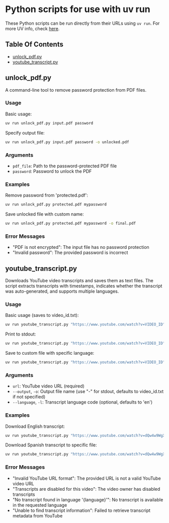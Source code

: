 # Python scripts for use with uv run

These Python scripts can be run directly from their URLs using `uv run`.
For more UV info, check [here](https://github.com/astral-sh/uv).

## Table Of Contents

- [unlock\_pdf.py](#unlock_pdfpy)
- [youtube\_transcript.py](#youtube_transcriptpy)

## unlock_pdf.py

A command-line tool to remove password protection from PDF files.

### Usage

Basic usage:

```bash
uv run unlock_pdf.py input.pdf password
```

Specify output file:

```bash
uv run unlock_pdf.py input.pdf password -o unlocked.pdf
```

### Arguments

- `pdf_file`: Path to the password-protected PDF file
- `password`: Password to unlock the PDF

### Examples

Remove password from 'protected.pdf':

```bash
uv run unlock_pdf.py protected.pdf mypassword
```

Save unlocked file with custom name:

```bash
uv run unlock_pdf.py protected.pdf mypassword -o final.pdf
```

### Error Messages

- "PDF is not encrypted": The input file has no password protection
- "Invalid password": The provided password is incorrect

## youtube_transcript.py

Downloads YouTube video transcripts and saves them as text files. The script extracts transcripts with timestamps, indicates whether the transcript was auto-generated, and supports multiple languages.

### Usage

Basic usage (saves to video_id.txt):

```bash
uv run youtube_transcript.py "https://www.youtube.com/watch?v=VIDEO_ID"
```

Print to stdout:

```bash
uv run youtube_transcript.py "https://www.youtube.com/watch?v=VIDEO_ID" -o -
```

Save to custom file with specific language:

```bash
uv run youtube_transcript.py "https://www.youtube.com/watch?v=VIDEO_ID" -o transcript.txt -l es
```

### Arguments

- `url`: YouTube video URL (required)
- `--output`, `-o`: Output file name (use "-" for stdout, defaults to video_id.txt if not specified)
- `--language`, `-l`: Transcript language code (optional, defaults to 'en')

### Examples

Download English transcript:

```bash
uv run youtube_transcript.py "https://www.youtube.com/watch?v=dQw4w9WgXcQ"
```

Download Spanish transcript to specific file:

```bash
uv run youtube_transcript.py "https://www.youtube.com/watch?v=dQw4w9WgXcQ" -o rickroll.txt -l es
```

### Error Messages

- "Invalid YouTube URL format": The provided URL is not a valid YouTube video URL
- "Transcripts are disabled for this video": The video owner has disabled transcripts
- "No transcript found in language '{language}'": No transcript is available in the requested language
- "Unable to find transcript information": Failed to retrieve transcript metadata from YouTube
